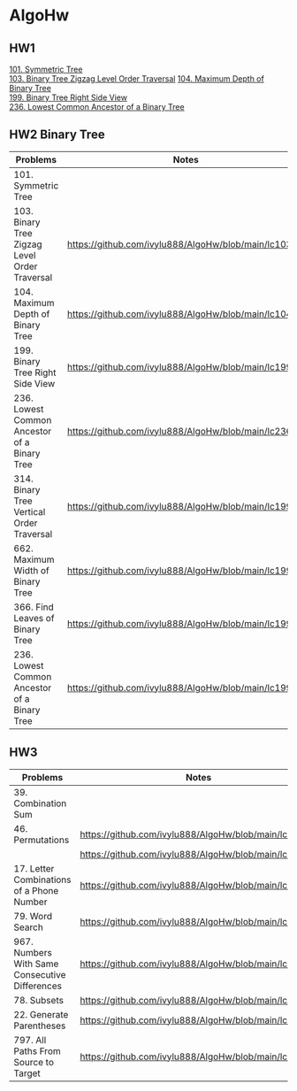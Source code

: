 # AlgoHw


## HW1

[101. Symmetric Tree]()  
[103. Binary Tree Zigzag Level Order Traversal](https://github.com/ivylu888/AlgoHw/blob/main/lc103.py)
[104. Maximum Depth of Binary Tree](https://github.com/ivylu888/AlgoHw/blob/main/lc104.py/)  
[199. Binary Tree Right Side View](https://github.com/ivylu888/AlgoHw/blob/main/lc199.py/)  
[236. Lowest Common Ancestor of a Binary Tree](https://github.com/ivylu888/AlgoHw/blob/main/lc236.py)


## HW2 Binary Tree
| Problems  | Notes |
| --- | --- |
| 101. Symmetric Tree |   |
| 103. Binary Tree Zigzag Level Order Traversal | https://github.com/ivylu888/AlgoHw/blob/main/lc103.py |
| 104. Maximum Depth of Binary Tree | https://github.com/ivylu888/AlgoHw/blob/main/lc104.py |
| 199. Binary Tree Right Side View | https://github.com/ivylu888/AlgoHw/blob/main/lc199.py |
| 236. Lowest Common Ancestor of a Binary Tree | https://github.com/ivylu888/AlgoHw/blob/main/lc236.py | 
| 314. Binary Tree Vertical Order Traversal | https://github.com/ivylu888/AlgoHw/blob/main/lc199.py |
| 662. Maximum Width of Binary Tree | https://github.com/ivylu888/AlgoHw/blob/main/lc199.py |
| 366. Find Leaves of Binary Tree | https://github.com/ivylu888/AlgoHw/blob/main/lc199.py |
| 236. Lowest Common Ancestor of a Binary Tree | https://github.com/ivylu888/AlgoHw/blob/main/lc199.py |


## HW3 
| Problems  | Notes |
| --- | --- |
| 39. Combination Sum |   |
| 46. Permutations | https://github.com/ivylu888/AlgoHw/blob/main/lc103.py |
|  | https://github.com/ivylu888/AlgoHw/blob/main/lc104.py |
| 17. Letter Combinations of a Phone Number | https://github.com/ivylu888/AlgoHw/blob/main/lc199.py |
| 79. Word Search | https://github.com/ivylu888/AlgoHw/blob/main/lc236.py | 
| 967. Numbers With Same Consecutive Differences | https://github.com/ivylu888/AlgoHw/blob/main/lc199.py |
| 78. Subsets | https://github.com/ivylu888/AlgoHw/blob/main/lc199.py |
| 22. Generate Parentheses | https://github.com/ivylu888/AlgoHw/blob/main/lc199.py |
| 797. All Paths From Source to Target | https://github.com/ivylu888/AlgoHw/blob/main/lc199.py |





